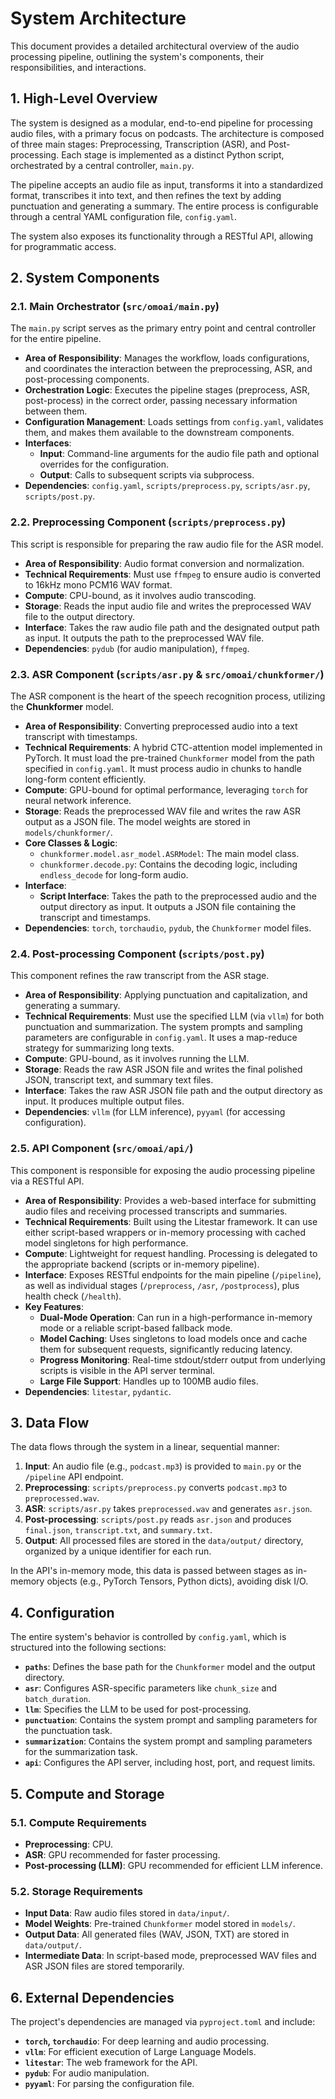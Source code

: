 # System Architecture

This document provides a detailed architectural overview of the audio processing pipeline, outlining the system's components, their responsibilities, and interactions.

## 1. High-Level Overview

The system is designed as a modular, end-to-end pipeline for processing audio files, with a primary focus on podcasts. The architecture is composed of three main stages: Preprocessing, Transcription (ASR), and Post-processing. Each stage is implemented as a distinct Python script, orchestrated by a central controller, `main.py`.

The pipeline accepts an audio file as input, transforms it into a standardized format, transcribes it into text, and then refines the text by adding punctuation and generating a summary. The entire process is configurable through a central YAML configuration file, `config.yaml`.

The system also exposes its functionality through a RESTful API, allowing for programmatic access.

## 2. System Components

### 2.1. Main Orchestrator (`src/omoai/main.py`)

The `main.py` script serves as the primary entry point and central controller for the entire pipeline.

- **Area of Responsibility**: Manages the workflow, loads configurations, and coordinates the interaction between the preprocessing, ASR, and post-processing components.
- **Orchestration Logic**: Executes the pipeline stages (preprocess, ASR, post-process) in the correct order, passing necessary information between them.
- **Configuration Management**: Loads settings from `config.yaml`, validates them, and makes them available to the downstream components.
- **Interfaces**:
  - **Input**: Command-line arguments for the audio file path and optional overrides for the configuration.
  - **Output**: Calls to subsequent scripts via subprocess.
- **Dependencies**: `config.yaml`, `scripts/preprocess.py`, `scripts/asr.py`, `scripts/post.py`.

### 2.2. Preprocessing Component (`scripts/preprocess.py`)

This script is responsible for preparing the raw audio file for the ASR model.

- **Area of Responsibility**: Audio format conversion and normalization.
- **Technical Requirements**: Must use `ffmpeg` to ensure audio is converted to 16kHz mono PCM16 WAV format.
- **Compute**: CPU-bound, as it involves audio transcoding.
- **Storage**: Reads the input audio file and writes the preprocessed WAV file to the output directory.
- **Interface**: Takes the raw audio file path and the designated output path as input. It outputs the path to the preprocessed WAV file.
- **Dependencies**: `pydub` (for audio manipulation), `ffmpeg`.

### 2.3. ASR Component (`scripts/asr.py` & `src/omoai/chunkformer/`)

The ASR component is the heart of the speech recognition process, utilizing the **Chunkformer** model.

- **Area of Responsibility**: Converting preprocessed audio into a text transcript with timestamps.
- **Technical Requirements**: A hybrid CTC-attention model implemented in PyTorch. It must load the pre-trained `Chunkformer` model from the path specified in `config.yaml`. It must process audio in chunks to handle long-form content efficiently.
- **Compute**: GPU-bound for optimal performance, leveraging `torch` for neural network inference.
- **Storage**: Reads the preprocessed WAV file and writes the raw ASR output as a JSON file. The model weights are stored in `models/chunkformer/`.
- **Core Classes & Logic**:
  - `chunkformer.model.asr_model.ASRModel`: The main model class.
  - `chunkformer.decode.py`: Contains the decoding logic, including `endless_decode` for long-form audio.
- **Interface**:
  - **Script Interface**: Takes the path to the preprocessed audio and the output directory as input. It outputs a JSON file containing the transcript and timestamps.
- **Dependencies**: `torch`, `torchaudio`, `pydub`, the `Chunkformer` model files.

### 2.4. Post-processing Component (`scripts/post.py`)

This component refines the raw transcript from the ASR stage.

- **Area of Responsibility**: Applying punctuation and capitalization, and generating a summary.
- **Technical Requirements**: Must use the specified LLM (via `vllm`) for both punctuation and summarization. The system prompts and sampling parameters are configurable in `config.yaml`. It uses a map-reduce strategy for summarizing long texts.
- **Compute**: GPU-bound, as it involves running the LLM.
- **Storage**: Reads the raw ASR JSON file and writes the final polished JSON, transcript text, and summary text files.
- **Interface**: Takes the raw ASR JSON file path and the output directory as input. It produces multiple output files.
- **Dependencies**: `vllm` (for LLM inference), `pyyaml` (for accessing configuration).

### 2.5. API Component (`src/omoai/api/`)

This component is responsible for exposing the audio processing pipeline via a RESTful API.

- **Area of Responsibility**: Provides a web-based interface for submitting audio files and receiving processed transcripts and summaries.
- **Technical Requirements**: Built using the Litestar framework. It can use either script-based wrappers or in-memory processing with cached model singletons for high performance.
- **Compute**: Lightweight for request handling. Processing is delegated to the appropriate backend (scripts or in-memory pipeline).
- **Interface**: Exposes RESTful endpoints for the main pipeline (`/pipeline`), as well as individual stages (`/preprocess`, `/asr`, `/postprocess`), plus health check (`/health`).
- **Key Features**:
  - **Dual-Mode Operation**: Can run in a high-performance in-memory mode or a reliable script-based fallback mode.
  - **Model Caching**: Uses singletons to load models once and cache them for subsequent requests, significantly reducing latency.
  - **Progress Monitoring**: Real-time stdout/stderr output from underlying scripts is visible in the API server terminal.
  - **Large File Support**: Handles up to 100MB audio files.
- **Dependencies**: `litestar`, `pydantic`.

## 3. Data Flow

The data flows through the system in a linear, sequential manner:

1.  **Input**: An audio file (e.g., `podcast.mp3`) is provided to `main.py` or the `/pipeline` API endpoint.
2.  **Preprocessing**: `scripts/preprocess.py` converts `podcast.mp3` to `preprocessed.wav`.
3.  **ASR**: `scripts/asr.py` takes `preprocessed.wav` and generates `asr.json`.
4.  **Post-processing**: `scripts/post.py` reads `asr.json` and produces `final.json`, `transcript.txt`, and `summary.txt`.
5.  **Output**: All processed files are stored in the `data/output/` directory, organized by a unique identifier for each run.

In the API's in-memory mode, this data is passed between stages as in-memory objects (e.g., PyTorch Tensors, Python dicts), avoiding disk I/O.

## 4. Configuration

The entire system's behavior is controlled by `config.yaml`, which is structured into the following sections:

- **`paths`**: Defines the base path for the `Chunkformer` model and the output directory.
- **`asr`**: Configures ASR-specific parameters like `chunk_size` and `batch_duration`.
- **`llm`**: Specifies the LLM to be used for post-processing.
- **`punctuation`**: Contains the system prompt and sampling parameters for the punctuation task.
- **`summarization`**: Contains the system prompt and sampling parameters for the summarization task.
- **`api`**: Configures the API server, including host, port, and request limits.

## 5. Compute and Storage

### 5.1. Compute Requirements

- **Preprocessing**: CPU.
- **ASR**: GPU recommended for faster processing.
- **Post-processing (LLM)**: GPU recommended for efficient LLM inference.

### 5.2. Storage Requirements

- **Input Data**: Raw audio files stored in `data/input/`.
- **Model Weights**: Pre-trained `Chunkformer` model stored in `models/`.
- **Output Data**: All generated files (WAV, JSON, TXT) are stored in `data/output/`.
- **Intermediate Data**: In script-based mode, preprocessed WAV files and ASR JSON files are stored temporarily.

## 6. External Dependencies

The project's dependencies are managed via `pyproject.toml` and include:

- **`torch`, `torchaudio`**: For deep learning and audio processing.
- **`vllm`**: For efficient execution of Large Language Models.
- **`litestar`**: The web framework for the API.
- **`pydub`**: For audio manipulation.
- **`pyyaml`**: For parsing the configuration file.
